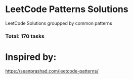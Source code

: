 # LeetCode Patterns Solutions
LeetCode Solutions groupped by common patterns
### Total: 170 tasks
# Inspired by: 
https://seanprashad.com/leetcode-patterns/

